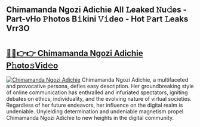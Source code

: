 ## Chimamanda Ngozi Adichie All 𝙻eaked 𝙽u𝚍es - Part-vHo 𝙿hotos B𝚒kini 𝚅𝚒deo - Hot 𝙿art 𝙻eaks Vrr3O

# <h2><a href="http://ld5qeh.urlbe.top/?page=Chimamanda+Ngozi+Adichie">🔗🔗👉👉 Chimamanda Ngozi Adichie P𝚑oto𝚜Vid𝚎o</a></h2>

[![Chimamanda Ngozi Adichie](https://i.imgur.com/eBuTRDB.gif)](http://ld5qeh.urlbe.top/?page=Chimamanda+Ngozi+Adichie)
Chimamanda Ngozi Adichie, a multifaceted and provocative persona, defies easy description. Her groundbreaking style of online communication has enthralled and infuriated spectators, igniting debates on ethics, individuality, and the evolving nature of virtual societies. Regardless of her future endeavors, her influence on the digital realm is undeniable. Unyielding determination and undeniable magnetism propel Chimamanda Ngozi Adichie to new heights in the digital community.
